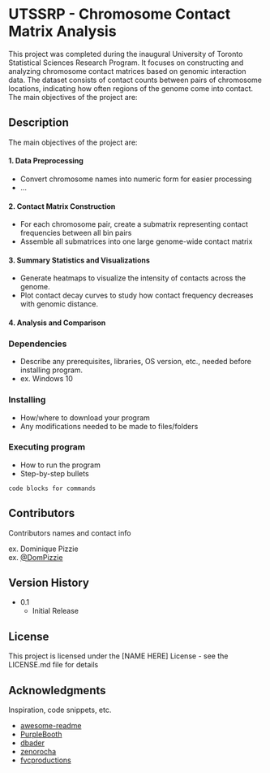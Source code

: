 
# UTSSRP - Chromosome Contact Matrix Analysis
This project was completed during the inaugural University of Toronto Statistical Sciences Research Program.
It focuses on constructing and analyzing chromosome contact matrices based on genomic interaction data. The dataset consists of contact counts between pairs of chromosome locations, indicating how often regions of the genome come into contact. 
The main objectives of the project are:

## Description

The main objectives of the project are:
#### 1. Data Preprocessing
- Convert chromosome names into numeric form for easier processing
- ...

#### 2. Contact Matrix Construction
- For each chromosome pair, create a submatrix representing contact frequencies between all bin pairs
- Assemble all submatrices into one large genome-wide contact matrix

#### 3. Summary Statistics and Visualizations
- Generate heatmaps to visualize the intensity of contacts across the genome.
- Plot contact decay curves to study how contact frequency decreases with genomic distance.
  

#### 4. Analysis and Comparison


### Dependencies

* Describe any prerequisites, libraries, OS version, etc., needed before installing program.
* ex. Windows 10

### Installing

* How/where to download your program
* Any modifications needed to be made to files/folders

### Executing program

* How to run the program
* Step-by-step bullets
```
code blocks for commands
```

## Contributors

Contributors names and contact info

ex. Dominique Pizzie  
ex. [@DomPizzie](https://twitter.com/dompizzie)

## Version History

* 0.1
    * Initial Release

## License

This project is licensed under the [NAME HERE] License - see the LICENSE.md file for details

## Acknowledgments

Inspiration, code snippets, etc.
* [awesome-readme](https://github.com/matiassingers/awesome-readme)
* [PurpleBooth](https://gist.github.com/PurpleBooth/109311bb0361f32d87a2)
* [dbader](https://github.com/dbader/readme-template)
* [zenorocha](https://gist.github.com/zenorocha/4526327)
* [fvcproductions](https://gist.github.com/fvcproductions/1bfc2d4aecb01a834b46)
